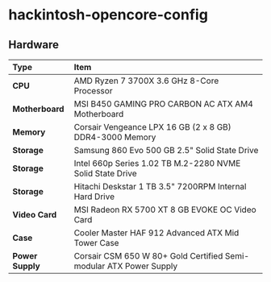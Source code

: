 # hackintosh-opencore-config

## Hardware
Type|Item
:----|:----
**CPU** | AMD Ryzen 7 3700X 3.6 GHz 8-Core Processor
**Motherboard** | MSI B450 GAMING PRO CARBON AC ATX AM4 Motherboard
**Memory** | Corsair Vengeance LPX 16 GB (2 x 8 GB) DDR4-3000 Memory
**Storage** | Samsung 860 Evo 500 GB 2.5" Solid State Drive
**Storage** | Intel 660p Series 1.02 TB M.2-2280 NVME Solid State Drive
**Storage** | Hitachi Deskstar 1 TB 3.5" 7200RPM Internal Hard Drive
**Video Card** | MSI Radeon RX 5700 XT 8 GB EVOKE OC Video Card
**Case** | Cooler Master HAF 912 Advanced ATX Mid Tower Case
**Power Supply** | Corsair CSM 650 W 80+ Gold Certified Semi-modular ATX Power Supply
